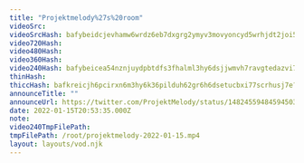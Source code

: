 ```yaml
---
title: "Projektmelody%27s%20room"
videoSrc: 
videoSrcHash: bafybeidcjevhamw6wrdz6eb7dxgrg2ymyv3movyoncyd5wrhjdt2joi5qm?filename=projektmelody-chaturbate-20220115T205300Z-source.mp4
video720Hash: 
video480Hash: 
video360Hash: 
video240Hash: bafybeicea54nznjuydpbtdfs3fhalml3hy6dsjjwmvh7ravgtedazvi7zq?filename=projektmelody-chaturbate-20220115T205300Z-240p.mp4
thinHash: 
thiccHash: bafkreicjh6pcirxn6m3hy6k36pilduh62gr6h6dsetucbxi77scrhusj7e?filename=20220115T205300Z-thicc.jpg
announceTitle: ""
announceUrl: https://twitter.com/ProjektMelody/status/1482455948459450369
date: 2022-01-15T20:53:35.000Z
note: 
video240TmpFilePath: 
tmpFilePath: /root/projektmelody-2022-01-15.mp4
layout: layouts/vod.njk
---
```

